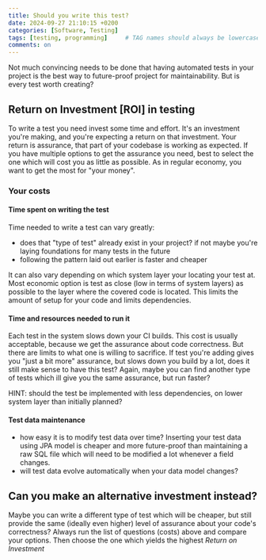 ```yaml
---
title: Should you write this test?
date: 2024-09-27 21:10:15 +0200
categories: [Software, Testing]
tags: [testing, programming]     # TAG names should always be lowercase
comments: on
---
```


Not much convincing needs to be done that having automated tests in your project is the best way to future-proof project for maintainability.
But is every test worth creating? 


## Return on Investment [ROI] in testing

To write a test you need invest some time and effort. It's an investment you're making, and you're expecting a return 
on that investment. Your return is assurance, that part of your codebase is working as expected. If you have multiple options
to get the assurance you need, best to select the one which will cost you as little as possible. As in regular economy, 
you want to get the most for "your money".

### Your costs
#### Time spent on writing the test
Time needed to write a test can vary greatly:
  * does that "type of test" already exist in your project? if not maybe you're laying foundations for many tests in the future 
  * following the pattern laid out earlier is faster and cheaper

It can also vary depending on which system layer your locating your test at. Most economic option is test as close (low in terms of system layers) as possible
to the layer where the covered code is located. This limits the amount of setup for your code and limits dependencies.  

#### Time and resources needed to run it
Each test in the system slows down your CI builds. This cost is usually acceptable, because we get the assurance about
code correctness. But there are limits to what one is willing to sacrifice. If test you're adding gives you
"just a bit more" assurance, but slows down you build by a lot, does it still make sense to have this test?
Again, maybe you can find another type of tests which ill give you the same assurance, but run faster? 

HINT: should the test be implemented with less dependencies, on lower system layer than initially planned?

#### Test data maintenance
  * how easy it is to modify test data over time? Inserting your test data using JPA model is cheaper and more future-proof than maintaining a raw SQL file which will need to be
modified a lot whenever a field changes.
  * will test data evolve automatically when your data model changes?

## Can you make an alternative investment instead?
Maybe you can write a different type of test which will be cheaper, but still provide the same (ideally even higher) 
level of assurance about your code's correctness? Always run the list of questions (costs) above and compare your options.
Then choose the one which yields the highest _Return on Investment_


